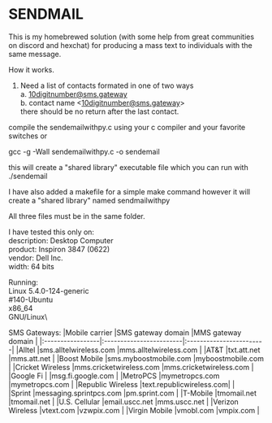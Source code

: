 # SENDMAIL

This is my homebrewed solution (with some help from great communities on discord and hexchat) for producing a mass text to individuals with the same message.

How it works.

1. Need a list of contacts formated in one of two ways\
  a. 10digitnumber@sms.gateway\
  b. contact name \<10digitnumber@sms.gateway\>\
there should be no return after the last contact.

compile the sendemailwithpy.c using your c compiler and your favorite switches or 

gcc -g -Wall sendemailwithpy.c -o sendemail

this will create a "shared library" executable file which you can run with ./sendemail

I have also added a makefile for a simple make command however it will create a "shared library" named sendmailwithpy

All three files must be in the same folder.

I have tested this only on:\
description: Desktop Computer\
    product: Inspiron 3847 (0622)\
     vendor: Dell Inc.\
      width: 64 bits

Running:\
Linux 5.4.0-124-generic \
      #140-Ubuntu\
      x86_64\
      GNU/Linux\

SMS Gateways:
|Mobile carrier 	 |SMS gateway domain 	     |MMS gateway domain       |
|:-----------------|:------------------------|:------------------------|
|Alltel 	         |sms.alltelwireless.com 	 |mms.alltelwireless.com   |
|AT&T 	           |txt.att.net 	           |mms.att.net              |
|Boost Mobile  	   |sms.myboostmobile.com 	 |myboostmobile.com        |
|Cricket Wireless  |mms.cricketwireless.com  |mms.cricketwireless.com  |
|Google Fi 		     |                         |msg.fi.google.com        |
|MetroPCS 	       |mymetropcs.com 	         |mymetropcs.com           |
|Republic Wireless |text.republicwireless.com|                         |	
|Sprint 	         |messaging.sprintpcs.com  |pm.sprint.com            |
|T-Mobile 	       |tmomail.net 	           |tmomail.net              |
|U.S. Cellular 	   |email.uscc.net 	         |mms.uscc.net             |
|Verizon Wireless	 |vtext.com 	             |vzwpix.com               |
|Virgin Mobile     |vmobl.com                |vmpix.com                |
